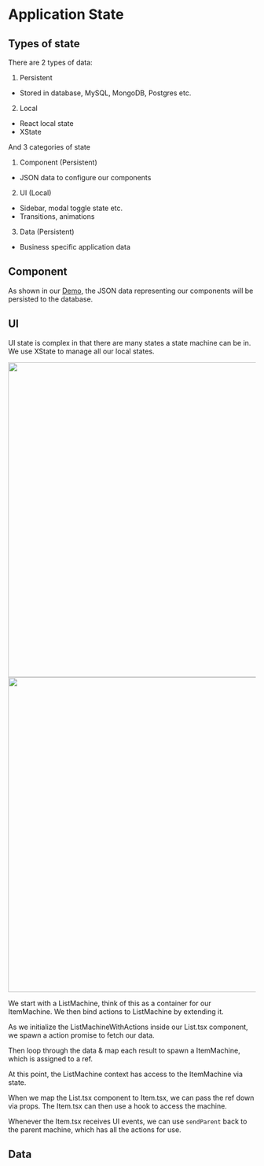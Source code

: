 # Application State

## Types of state

There are 2 types of data:

1. Persistent
  - Stored in database, MySQL, MongoDB, Postgres etc.
2. Local
  - React local state
  - XState

And 3 categories of state

1. Component (Persistent)
  - JSON data to configure our components
2. UI (Local)
  - Sidebar, modal toggle state etc.
  - Transitions, animations
3. Data (Persistent)
  - Business specific application data

## Component

As shown in our [Demo](../getting-started/7-demo.md), the JSON data representing our components will be persisted to the database.

## UI

UI state is complex in that there are many states a state machine can be in. We use XState to manage all our local states.

<img src="https://codelab.sfo2.digitaloceanspaces.com/docs/xstate/xstate-node-component.png" width="640">

<img src="https://codelab.sfo2.digitaloceanspaces.com/docs/xstate/xstate-node-sequence.png" width="640">

We start with a ListMachine, think of this as a container for our ItemMachine. We then bind actions to ListMachine by extending it.

As we initialize the ListMachineWithActions inside our List.tsx component, we spawn a action promise to fetch our data.

Then loop through the data & map each result to spawn a ItemMachine, which is assigned to a ref.

At this point, the ListMachine context has access to the ItemMachine via state.

When we map the List.tsx component to Item.tsx, we can pass the ref down via props. The Item.tsx can then use a hook to access the machine.

Whenever the Item.tsx receives UI events, we can use `sendParent` back to the parent machine, which has all the actions for use.

## Data

